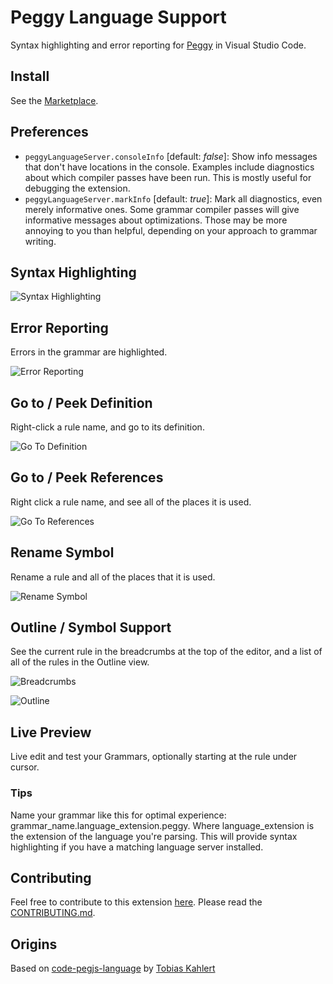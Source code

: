 Peggy Language Support
======================

Syntax highlighting and error reporting for [Peggy](http://peggyjs.org) in Visual Studio Code.

## Install

See the [Marketplace](https://marketplace.visualstudio.com/items?itemName=PeggyJS.peggy-language).

## Preferences

- `peggyLanguageServer.consoleInfo` [default: *false*]: Show info messages
  that don't have locations in the console.  Examples include diagnostics
  about which compiler passes have been run.  This is mostly useful for
  debugging the extension.
- `peggyLanguageServer.markInfo` [default: *true*]: Mark all diagnostics, even
  merely informative ones.  Some grammar compiler passes will give informative
  messages about optimizations.  Those may be more annoying to you than
  helpful, depending on your approach to grammar writing.

## Syntax Highlighting

![Syntax Highlighting](/images/highlighting.png)

## Error Reporting

Errors in the grammar are highlighted.

![Error Reporting](/images/error.png)

## Go to / Peek Definition

Right-click a rule name, and go to its definition.

![Go To Definition](/images/GoToDefinition.png)

## Go to / Peek References

Right click a rule name, and see all of the places it is used.

![Go To References](/images/GoToReferences.png)

## Rename Symbol

Rename a rule and all of the places that it is used.

![Rename Symbol](/images/renameSymbol.png)

## Outline / Symbol Support

See the current rule in the breadcrumbs at the top of the editor, and a list
of all of the rules in the Outline view.

![Breadcrumbs](/images/breadcrumbs.png)

![Outline](/images/outline.png)

## Live Preview

Live edit and test your Grammars, optionally starting at the rule under cursor.

### Tips

Name your grammar like this for optimal experience: grammar_name.language_extension.peggy. Where language_extension is the extension of the language you're parsing. This will provide syntax highlighting if you have a matching language server installed.

## Contributing

Feel free to contribute to this extension [here](https://github.com/peggyjs/code-peggy-language).
Please read the [CONTRIBUTING.md](/CONTRIBUTING.md).

## Origins

Based on [code-pegjs-language](https://github.com/SrTobi/code-pegjs-language) by [Tobias Kahlert](https://github.com/SrTobi)
